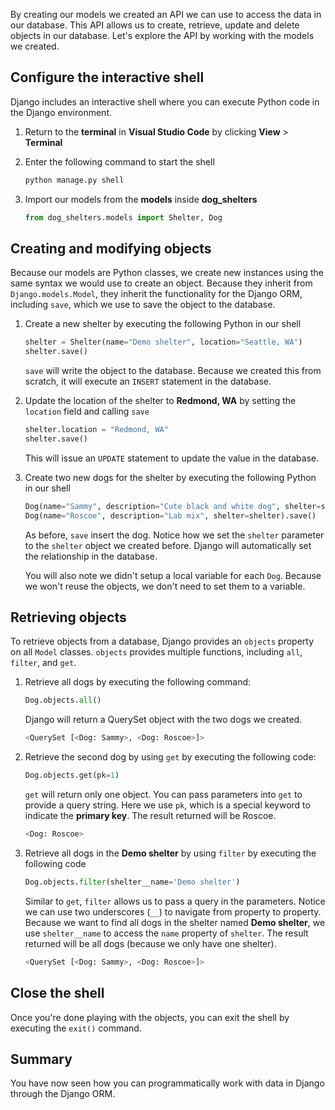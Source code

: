 [1]: https://docs.djangoproject.com/en/3.1/topics/db/queries/ "Django Queries"

By creating our models we created an API we can use to access the data in our database. This API allows us to create, retrieve, update and delete objects in our database. Let's explore the API by working with the models we created.

## Configure the interactive shell

Django includes an interactive shell where you can execute Python code in the Django environment.

1. Return to the **terminal** in **Visual Studio Code** by clicking **View** > **Terminal**
1. Enter the following command to start the shell

    ```bash
    python manage.py shell
    ```

1. Import our models from the **models** inside **dog_shelters**

    ```python
    from dog_shelters.models import Shelter, Dog
    ```

## Creating and modifying objects

Because our models are Python classes, we create new instances using the same syntax we would use to create an object. Because they inherit from `Django.models.Model`, they inherit the functionality for the Django ORM, including `save`, which we use to save the object to the database.

1. Create a new shelter by executing the following Python in our shell

    ```python
    shelter = Shelter(name="Demo shelter", location="Seattle, WA")
    shelter.save()
    ```

    `save` will write the object to the database. Because we created this from scratch, it will execute an `INSERT` statement in the database.

1. Update the location of the shelter to **Redmond, WA** by setting the `location` field and calling `save`

    ```python
    shelter.location = "Redmond, WA"
    shelter.save()
    ```

    This will issue an `UPDATE` statement to update the value in the database.

1. Create two new dogs for the shelter by executing the following Python in our shell

    ```python
    Dog(name="Sammy", description="Cute black and white dog", shelter=shelter).save()
    Dog(name="Roscoe", description="Lab mix", shelter=shelter).save()
    ```

    As before, `save` insert the dog. Notice how we set the `shelter` parameter to the `shelter` object we created before. Django will automatically set the relationship in the database.

    You will also note we didn't setup a local variable for each `Dog`. Because we won't reuse the objects, we don't need to set them to a variable.

## Retrieving objects

To retrieve objects from a database, Django provides an `objects` property on all `Model` classes. `objects` provides multiple functions, including `all`, `filter`, and `get`.

1. Retrieve all dogs by executing the following command:

    ```python
    Dog.objects.all()
    ```

    Django will return a QuerySet object with the two dogs we created.

    ```bash
    <QuerySet [<Dog: Sammy>, <Dog: Roscoe>]>
    ```

1. Retrieve the second dog by using `get` by executing the following code:

    ```python
    Dog.objects.get(pk=1)
    ```

    `get` will return only one object. You can pass parameters into `get` to provide a query string. Here we use `pk`, which is a special keyword to indicate the **primary key**. The result returned will be Roscoe.

    ```bash
    <Dog: Roscoe>
    ```

1. Retrieve all dogs in the **Demo shelter** by using `filter` by executing the following code

    ```python
    Dog.objects.filter(shelter__name='Demo shelter')
    ```

    Similar to `get`, `filter` allows us to pass a query in the parameters. Notice we can use two underscores (`__`) to navigate from property to property. Because we want to find all dogs in the shelter named **Demo shelter**, we use `shelter__name` to access the `name` property of `shelter`. The result returned will be all dogs (because we only have one shelter).

    ```bash
    <QuerySet [<Dog: Sammy>, <Dog: Roscoe>]>
    ```

## Close the shell

Once you're done playing with the objects, you can exit the shell by executing the `exit()` command.

## Summary

You have now seen how you can programmatically work with data in Django through the Django ORM.

